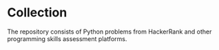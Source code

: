 # Collection
The repository consists of Python problems from HackerRank and other programming skills assessment platforms. 
